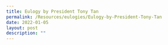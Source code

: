 ```yaml
---
title: Eulogy by President Tony Tan
permalink: /Resources/eulogies/Eulogy-by-President-Tony-Tan
date: 2022-01-05
layout: post
description: ""
---
```

